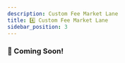 ```yaml
---
description: Custom Fee Market Lane
title: 4️⃣ Custom Fee Market Lane
sidebar_position: 3
---
```


<!-- TODO: @David fill out -->

### 👀 Coming Soon!
